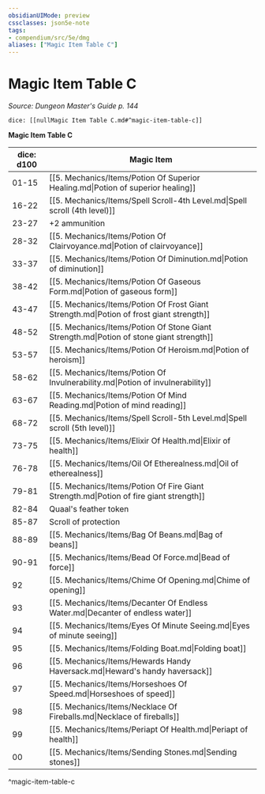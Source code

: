 ```yaml
---
obsidianUIMode: preview
cssclasses: json5e-note
tags:
- compendium/src/5e/dmg
aliases: ["Magic Item Table C"]
---
```

# Magic Item Table C
*Source: Dungeon Master's Guide p. 144* 

`dice: [[nullMagic Item Table C.md#^magic-item-table-c]]`

**Magic Item Table C**

| dice: d100 | Magic Item |
|------------|------------|
| 01-15 | [[5. Mechanics/Items/Potion Of Superior Healing.md\|Potion of superior healing]] |
| 16-22 | [[5. Mechanics/Items/Spell Scroll-4th Level.md\|Spell scroll (4th level)]] |
| 23-27 | +2 ammunition |
| 28-32 | [[5. Mechanics/Items/Potion Of Clairvoyance.md\|Potion of clairvoyance]] |
| 33-37 | [[5. Mechanics/Items/Potion Of Diminution.md\|Potion of diminution]] |
| 38-42 | [[5. Mechanics/Items/Potion Of Gaseous Form.md\|Potion of gaseous form]] |
| 43-47 | [[5. Mechanics/Items/Potion Of Frost Giant Strength.md\|Potion of frost giant strength]] |
| 48-52 | [[5. Mechanics/Items/Potion Of Stone Giant Strength.md\|Potion of stone giant strength]] |
| 53-57 | [[5. Mechanics/Items/Potion Of Heroism.md\|Potion of heroism]] |
| 58-62 | [[5. Mechanics/Items/Potion Of Invulnerability.md\|Potion of invulnerability]] |
| 63-67 | [[5. Mechanics/Items/Potion Of Mind Reading.md\|Potion of mind reading]] |
| 68-72 | [[5. Mechanics/Items/Spell Scroll-5th Level.md\|Spell scroll (5th level)]] |
| 73-75 | [[5. Mechanics/Items/Elixir Of Health.md\|Elixir of health]] |
| 76-78 | [[5. Mechanics/Items/Oil Of Etherealness.md\|Oil of etherealness]] |
| 79-81 | [[5. Mechanics/Items/Potion Of Fire Giant Strength.md\|Potion of fire giant strength]] |
| 82-84 | Quaal's feather token |
| 85-87 | Scroll of protection |
| 88-89 | [[5. Mechanics/Items/Bag Of Beans.md\|Bag of beans]] |
| 90-91 | [[5. Mechanics/Items/Bead Of Force.md\|Bead of force]] |
| 92 | [[5. Mechanics/Items/Chime Of Opening.md\|Chime of opening]] |
| 93 | [[5. Mechanics/Items/Decanter Of Endless Water.md\|Decanter of endless water]] |
| 94 | [[5. Mechanics/Items/Eyes Of Minute Seeing.md\|Eyes of minute seeing]] |
| 95 | [[5. Mechanics/Items/Folding Boat.md\|Folding boat]] |
| 96 | [[5. Mechanics/Items/Hewards Handy Haversack.md\|Heward's handy haversack]] |
| 97 | [[5. Mechanics/Items/Horseshoes Of Speed.md\|Horseshoes of speed]] |
| 98 | [[5. Mechanics/Items/Necklace Of Fireballs.md\|Necklace of fireballs]] |
| 99 | [[5. Mechanics/Items/Periapt Of Health.md\|Periapt of health]] |
| 00 | [[5. Mechanics/Items/Sending Stones.md\|Sending stones]] |
^magic-item-table-c